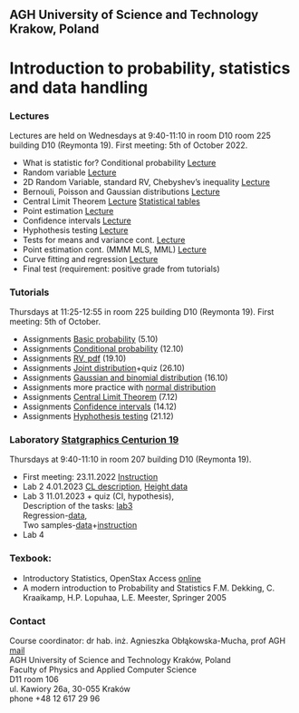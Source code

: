## AGH University of Science and Technology Krakow, Poland
# Introduction to probability, statistics and data handling 

### Lectures
Lectures are held on Wednesdays  at 9:40-11:10 in room D10 room 225 building D10 (Reymonta 19). First meeting: 5th of October 2022.
- What is statistic for? Conditional probability [Lecture](/FILES/stat_1.pdf)
- Random variable [Lecture](/FILES/stat_2.pdf)
- 2D Random Variable, standard RV, Chebyshev’s inequality [Lecture](/FILES/stat_3.pdf)
- Bernouli, Poisson and Gaussian distributions  [Lecture](/FILES/stat_4-5.pdf)
- Central Limit Theorem  [Lecture](/FILES/stat_6.pdf)  [Statistical tables](/FILES/StatistialTables.pdf) 
- Point estimation  [Lecture](/FILES/stat_7.pdf)
- Confidence intervals  [Lecture](/FILES/stat_8.pdf)
- Hyphothesis testing  [Lecture](/FILES/stat_9.pdf)
- Tests for means and variance cont. [Lecture](/FILES/stat_10.pdf)
- Point estimation cont. (MMM MLS, MML) [Lecture](/FILES/stat_11.pdf)
- Curve fitting and regression   [Lecture](/FILES/stat_12.pdf)
- Final test (requirement: positive grade from tutorials)


### Tutorials
Thursdays at 11:25-12:55 in room 225 building D10 (Reymonta 19). First meeting: 5th of October.
- Assignments [Basic probability](/FILES/Statistics_Tutorial1.pdf) (5.10)
- Assignments [Conditional probability](/FILES/Statistics_Tutorial2.pdf) (12.10)
- Assignments [RV, pdf](/FILES/Statistics_Tutorial_3.pdf) (19.10)
- Assignments [Joint distribution](/FILES/Statistics_Tutorial_4.pdf)+quiz (26.10)
- Assignments [Gaussian and binomial distribution](/FILES/tutorial5.pdf) (16.10)
- Assignments more practice with [normal distribution](/FILES/tutorial5-practice.pdf)  
- Assignments [Central Limit Theorem](/FILES/tutorial6.pdf) (7.12)
- Assignments [Confidence intervals](/FILES/tutorial7.pdf) (14.12)
- Assignments [Hyphothesis testing](/FILES/tutorial8.pdf) (21.12)


### Laboratory [Statgraphics Centurion 19](https://www.statgraphics.com/centurion-overview) 
Thursdays at 9:40-11:10  in room 207 building D10 (Reymonta 19). 
- First meeting: 23.11.2022 [Instruction](/FILES/LAB_1_winter2021.pdf)
- Lab 2 4.01.2023 [CL description](/FILES/LAB_winter2022_2.pdf), [Height data](/FILES/Height_data.txt)
- Lab 3 11.01.2023 + quiz (CI, hypothesis), <br>
Description of the tasks: [lab3](/FILES/LAB_3_winter2021.pdf) <br>
Regression-[data](/FILES/regression_SAT_example.txt), <br>
Two samples-[data](FILES/TwoSample.txt)+[instruction](https://cdn2.hubspot.net/hubfs/402067/PDFs/Two_Sample_Comparison_1-1.pdf)
- Lab 4 


<!--
- Assignments (20.10) [Conditional probability](/FILES/Tutorial_2.pdf) 
- Assignments (27.10) [RD, pdf](/FILES/Tutorial_3.pdf) +quiz
- Assignments (3.11)  [Moments, joint distribution](/FILES/Tutorial_4.pdf) 
- Assignments (10.11) [Gaussian and binomial distribution](/FILES/Tutorial_5.pdf) 
- Assignments (17.11) [More practice with normal distribution](/FILES/Tutorial_5elearning.pdf) + quiz
- Assignments (24.11) [Central Limit Theorem](/FILES/Tutorial_6.pdf) 
- Assignments (1.12) [Confidence intervals](/FILES/Tutorial_7.pdf) 
- Assignments (8.12) [Hyphothesis testing](/FILES/Tutorial_8a.pdf) 
-->

### Texbook: 
- Introductory Statistics, OpenStax Access [online](https://openstax.org/details/introductory-statistics)
- A modern introduction to Probability and Statistics F.M. Dekking, C. Kraaikamp, H.P. Lopuhaa, L.E. Meester, Springer 2005


<!--
1. Laboratory [description](/FILES/LAB_1_winter2021.pdf) 
2. Laboratory 12.01.2021 [CL description](/FILES/lab2_CI_hypotest.pdf), [Height data](/FILES/Height_data.txt), Two samples comparison
3. Laboratory 19.01.2022 On-way ANOVA, Regression, Monte Carlo methods
-->

### Contact 
Course coordinator: dr hab. inż. Agnieszka Obłąkowska-Mucha, prof AGH  [mail](amucha@agh.edu.pl)  <br>
AGH University of Science and Technology Kraków, Poland <br>
Faculty of Physics and Applied Computer Science <br>
D11 room 106 <br>
ul. Kawiory 26a, 30-055 Kraków <br>
phone +48 12 617 29 96 <br>


